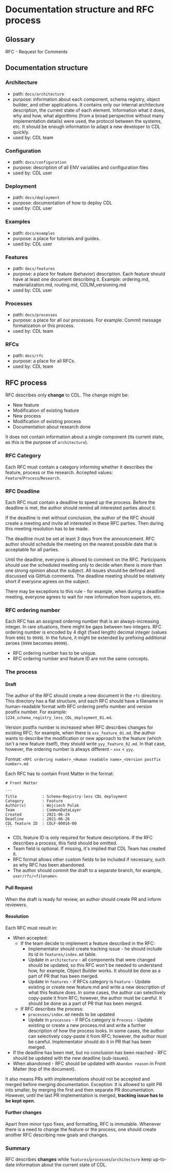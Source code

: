# Documentation structure and RFC process

## Glossary
RFC - Request for Comments

## Documentation structure

### Architecture
* path: `docs/architecture`
* purpose: information about each component, schema registry, object builder, and other applications. It contains only our internal architecture description, the current state of each element. Information what it does, why and how, what algorithms (from a broad perspective without many implementation details) were used, the protocol between the systems, etc. It should be enough information to adapt a new developer to CDL quickly.
* used by: CDL team

### Configuration
* path: `docs/configuration`
* purpose: description of all ENV variables and configuration files
* used by: CDL user

### Deployment
* path: `docs/deployment`
* purpose: documentation of how to deploy CDL
* used by: CDL user

### Examples
* path: `docs/examples`
* purpose: a place for tutorials and guides.
* used by: CDL user

### Features
* path: `docs/features`
* purpose: a place for feature (behavior) description. Each feature should have at least one document describing it. Example: ordering.md, materialization.md, routing.md, CDLIM_versioning.md
* used by: CDL user

### Processes
* path: `docs/processes`
* purpose: a place for all our processes. For example: Commit message formalization or this process.
* used by: CDL team

### RFCs
* path: `docs/rfc`
* purpose: a place for all RFCs.
* used by: CDL team

## RFC process

RFC describes only **change** to CDL. The change might be:
* New feature
* Modification of existing feature
* New process
* Modification of existing process
* Documentation about research done

It does not contain information about a single component (its current state, as this is the purpose of `architecture`).

### RFC Category
Each RFC must contain a category informing whether it describes the feature, process or the research. Accepted values: `Feature`/`Process`/`Research`.

### RFC Deadline
Each RFC must contain a deadline to speed up the process. Before the deadline is met, the author should remind all interested parties about it.

If the deadline is met without conclusion, the author of the RFC should create a meeting and invite all interested in these RFC parties. Then during this meeting resolution has to be made.

The deadline must be set at least 3 days from the announcement. RFC author should schedule the meeting on the nearest possible date that is acceptable for all parties.

Until the deadline, everyone is allowed to comment on the RFC. Participants should use the scheduled meeting only to decide when there is more than one strong opinion about the subject. All issues should be defined and discussed via GitHub comments. The deadline meeting should be relatively short if everyone agrees on the subject.

There may be exceptions to this rule - for example, when during a deadline meeting, everyone agrees to wait for new information from superiors, etc.

### RFC ordering number
Each RFC has an assigned ordering number that is an always-increasing integer. In rare situations, there might be gaps between two integers.
RFC ordering number is encoded by 4 digit (fixed length) decimal integer (values from `0001` to `9999`). In the future, it might be extended by prefixing additional zeroes (`9999` becomes `09999`).

- RFC ordering number has to be unique.
- RFC ordering number and feature ID are not the same concepts.

### The process

#### Draft
The author of the RFC should create a new document in the `rfc` directory. This directory has a flat structure, and each RFC should have a filename in human-readable format with RFC ordering prefix number and version postfix number. For example: `1234_schema_registry_less_CDL_deployment_01.md`.

Version postfix number is increased when RFC describes changes for existing RFC; for example, when there is `xxx_feature_01.md`, the author wants to describe the modification or new approach to the feature (which isn't a new feature itself), they should write `yyy_feature_02.md`. In that case, however, the ordering number is always different - `xxx` < `yyy`.

Format:
`<RFC ordering number>_<Human readable name>_<Version postfix number>.md`

Each RFC has to contain Front Matter in the format:
````
# Front Matter

```
Title           : Schema-Registry-less CDL deployment
Category        : Feature
Author(s)       : Wojciech Polak
Team            : CommonDataLayer
Created         : 2021-06-24
Deadline        : 2021-06-26
CDL feature ID  : CDLF-00016-00
```
````

- CDL feature ID is only required for feature descriptions. If the RFC describes a process, this field should be omitted.
- Team field is optional. If missing, it's implied that CDL Team has created it.
- RFC format allows other custom fields to be included if necessary, such as why RFC has been abandoned.
- The author should commit the draft to a separate branch, for example, `user/rfc/<filename>`.


#### Pull Request
When the draft is ready for review, an author should create PR and inform reviewers.

#### Resolution
Each RFC must result in:
* When accepted:
    * If the team decide to implement a feature described in the RFC:
        * Implementator should create tracking issue - he should include its id in `features/index.md` table.
        * Update in `architecture` - all components that were changed should be updated, so this RFC won't be needed to understand how, for example, Object Builder works. It should be done as a part of PR that has been merged.
        * Update in `features` - if RFCs category is `Feature` - Update existing or create new feature.md and write a new description of what this feature does. In some cases, the author can selectively copy-paste it from RFC; however, the author must be careful. It should be done as a part of PR that has been merged.
    * If RFC describes the process:
        * `processes/index.md` needs to be updated
        * Update in `processes` - if RFCs category is `Process` - Update existing or create a new process.md and write a further description of how the process looks. In some cases, the author can selectively copy-paste it from RFC; however, the author must be careful. Implementator should do it in PR that has been merged.
* If the deadline has been met, but no conclusion has been reached - RFC should be updated with the new deadline (sub-issues).
* When abandoned - RFC should be updated with `Abandon reason` in Front Matter (top of the document).

It also means PRs with implementations should not be accepted and merged before merging documentation.
Exception: It is allowed to split PR into smaller, by merging the first and then separate PR documentation. However, until the last PR implementation is merged, **tracking issue has to be kept open**.

#### Further changes
Apart from minor typo fixes, and formatting, RFC is immutable. Whenever there is a need to change the feature or the process, one should create another RFC describing new goals and changes.

### Summary
RFC describes **changes** while `features`/`processes`/`architecture` keep up-to-date information about the current state of CDL.
